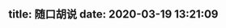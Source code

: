 title: 随口胡说
date: 2020-03-19 13:21:09
---

<link rel="stylesheet" href="https://cdn.jsdelivr.net/gh/HexoPlusPlus/HexoPlusPlus@1.1.2/talk.css" /> 
<script src="https://cdn.jsdelivr.net/gh/HexoPlusPlus/HexoPlusPlus@1.1.2/talk_user.js"></script>
<div id="hpp_talk"></div>
<script>
new hpp_talk({
id:"hpp_talk",
domain: "blogadmin.cyfan.top",
limit: 10,
start: 0
});
</script>

